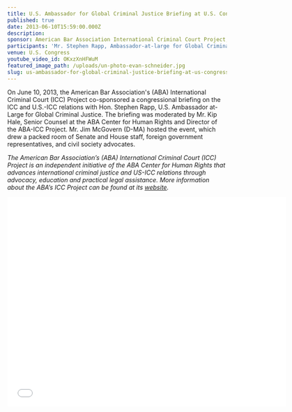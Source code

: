 ```yaml
---
title: U.S. Ambassador for Global Criminal Justice Briefing at U.S. Congress
published: true
date: 2013-06-10T15:59:00.000Z
description:
sponsor: American Bar Association International Criminal Court Project; Washington Working Group on the International Criminal Court
participants: 'Mr. Stephen Rapp, Ambassador-at-large for Global Criminal Justice; Moderator Mr. Kip Hale, Senior Counsel at the American Bar Association Center for Human Rights and Director of the American Bar Association International Criminal Court Project'
venue: U.S. Congress
youtube_video_id: OKxzXnHFWuM
featured_image_path: /uploads/un-photo-evan-schneider.jpg
slug: us-ambassador-for-global-criminal-justice-briefing-at-us-congress
---
```



On June 10, 2013, the American Bar Association's (ABA) International Criminal Court (ICC) Project co-sponsored a congressional briefing on the ICC and U.S.-ICC relations with Hon. Stephen Rapp, U.S. Ambassador at-Large for Global Criminal Justice. The briefing was moderated by Mr. Kip Hale, Senior Counsel at the ABA Center for Human Rights and Director of the ABA-ICC Project. Mr. Jim McGovern (D-MA) hosted the event, which drew a packed room of Senate and House staff, foreign government representatives, and civil society advocates.

*The American Bar Association’s (ABA) International Criminal Court (ICC) Project is an independent initiative of the ABA Center for Human Rights that advances international criminal justice and US-ICC relations through advocacy, education and practical legal assistance. More information about the ABA’s ICC Project can be found at its [website](https://www.aba-icc.org/).*

<iframe width="640" height="480" src="//www.youtube.com/embed/pXC1HlydJXg" frameborder="0" allowfullscreen=""></iframe>